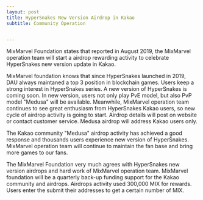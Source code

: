 ```yaml
---
layout: post
title: HyperSnakes New Version Airdrop in Kakao
subtitle: Community Operation


---
```


MixMarvel Foundation states that reported in August 2019, the MixMarvel operation team will start a airdrop rewarding activity to celebrate HyperSnakes new version update in Kakao.

MixMarvel foundation knows that since HyperSnakes launched in 2019, DAU always maintaned a top 3 position in blockchain games. Users keep a strong interest in HyperSnakes series. A new version of HyperSnakes is coming soon. In new version, users  not only play PvE model, but also PvP model "Medusa" will be available. Meanwhile, MixMarvel operation team continues to see great enthusiasm from HyperSnakes Kakao users, so new cycle of airdrop activity is going to start. Airdrop details will post on website or contact customer service. Medusa airdrop will address Kakao users only. 

The Kakao community "Medusa" airdrop activity has achieved a good response and thousands users experience new version of HyperSnakes. MixMarvel operation team will continue to maintain the fan base and bring more games to our fans. 

The MixMarvel Foundation very much agrees with HyperSnakes new version airdrops and hard work of MixMarvel operation team. MixMarvel foundation will be a quarterly back-up funding support for the Kakao community and airdrops. Airdrops activity used 300,000 MIX for rewards. Users enter the submit their addresses to get a certain number of MIX.
